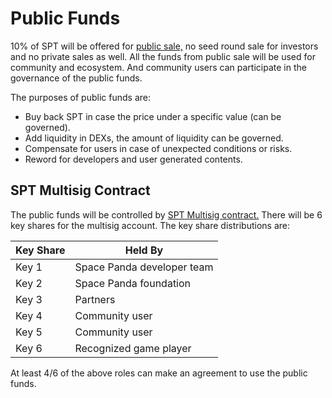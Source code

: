 # Public Funds

10% of SPT will be offered for [public sale,](https://docs.pandas.land/economic/public-sale)  no seed round sale for investors and no private sales as well. All the funds from public sale will be used for community and ecosystem. And community users can participate in the governance of the public funds.

The purposes of public funds are:

* Buy back SPT in case the price under a specific value (can be governed).
* Add liquidity in DEXs, the amount of liquidity can be governed.
* Compensate for users in case of unexpected conditions or risks.
* Reword for developers and user generated contents.

## &#x20;SPT Multisig Contract

The public funds will be controlled by [SPT Multisig contract.](https://github.com/Space-Pandas/space-panda-contracts/blob/master/contracts/SptMultiSig.sol) There will be 6 key shares for the multisig account. The key share distributions are:

| Key Share | Held By                    |
| --------- | -------------------------- |
| Key 1     | Space Panda developer team |
| Key 2     | Space Panda foundation     |
| Key 3     | Partners                   |
| Key 4     | Community user             |
| Key 5     | Community user             |
| Key 6     | Recognized game player     |

At least 4/6 of the above roles can make an agreement to use the public funds.
